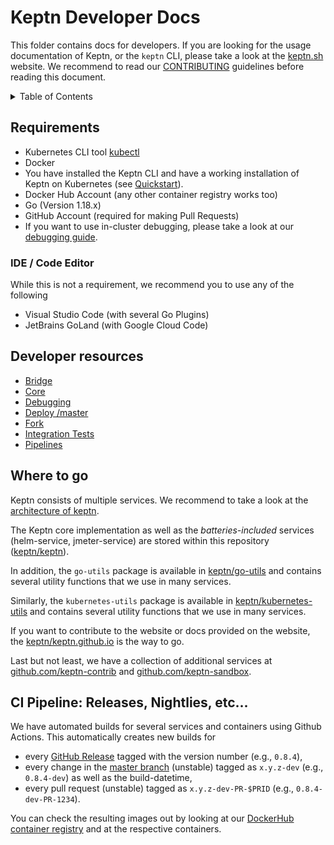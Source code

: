 # Keptn Developer Docs

This folder contains docs for developers. If you are looking for the usage documentation of Keptn, or the `keptn` CLI,
please take a look at the [keptn.sh](https://keptn.sh/docs/) website.
We recommend to read our [CONTRIBUTING](../CONTRIBUTING.md) guidelines before reading this document.

<details>
<summary>Table of Contents</summary>

<!-- toc -->

- [Requirements](#requirements)
  * [IDE / Code Editor](#ide--code-editor)
- [Developer resources](#developer-resources)
- [Where to go](#where-to-go)
- [CI Pipeline: Releases, Nightlies, etc...](#ci-pipeline-releases-nightlies-etc)

<!-- tocstop -->

</details>

## Requirements

* Kubernetes CLI tool [kubectl](https://kubernetes.io/docs/tasks/tools/install-kubectl/)
* Docker
* You have installed the Keptn CLI and have a working installation of Keptn on Kubernetes (see [Quickstart](https://keptn.sh/docs/quickstart/)).
* Docker Hub Account (any other container registry works too)
* Go (Version 1.18.x)
* GitHub Account (required for making Pull Requests)
* If you want to use in-cluster debugging, please take a look at our [debugging guide](debugging.md).

### IDE / Code Editor

While this is not a requirement, we recommend you to use any of the following

* Visual Studio Code (with several Go Plugins)
* JetBrains GoLand (with Google Cloud Code)

## Developer resources

- [Bridge](./bridge.md)
- [Core](./core.md)
- [Debugging](./debugging.md)
- [Deploy /master](./install_master.md)
- [Fork](./fork.md)
- [Integration Tests](./integration_tests.md)
- [Pipelines](./pipelines.md)

## Where to go

Keptn consists of multiple services. We recommend to take a look at the
[architecture of keptn](https://keptn.sh/docs/concepts/architecture/).

The Keptn core implementation as well as the *batteries-included* services (helm-service, jmeter-service) are stored
 within this repository ([keptn/keptn](https://github.com/keptn/keptn)).

In addition, the `go-utils` package is available in [keptn/go-utils](https://github.com/keptn/go-utils/) and contains
 several utility functions that we use in many services.

Similarly, the `kubernetes-utils` package is available in [keptn/kubernetes-utils](https://github.com/keptn/kubernetes-utils/)
 and contains several utility functions that we use in many services.

If you want to contribute to the website or docs provided on the website, the
 [keptn/keptn.github.io](https://github.com/keptn/keptn.github.io/) is the way to go.

Last but not least, we have a collection of additional services at [github.com/keptn-contrib](https://github.com/keptn-contrib)
and [github.com/keptn-sandbox](https://github.com/keptn-sandbox).

## CI Pipeline: Releases, Nightlies, etc...

We have automated builds for several services and containers using Github Actions. This automatically creates new builds for

* every [GitHub Release](https://github.com/keptn/keptn/releases) tagged with the version number (e.g., `0.8.4`),
* every change in the [master branch](https://github.com/keptn/keptn/tree/master) (unstable) tagged as `x.y.z-dev` (e.g., `0.8.4-dev`) as
  well as the build-datetime,
* every pull request (unstable) tagged as `x.y.z-dev-PR-$PRID` (e.g., `0.8.4-dev-PR-1234`).


You can check the resulting images out by looking at our [DockerHub container registry](https://hub.docker.com/u/keptn)
 and at the respective containers.
